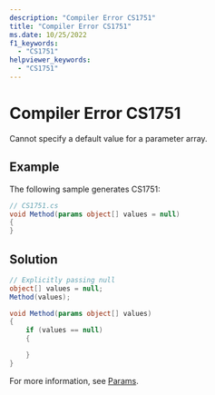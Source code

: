 ```yaml
---
description: "Compiler Error CS1751"
title: "Compiler Error CS1751"
ms.date: 10/25/2022
f1_keywords:
  - "CS1751"
helpviewer_keywords:
  - "CS1751"
---
```

# Compiler Error CS1751

Cannot specify a default value for a parameter array.

## Example

The following sample generates CS1751:

```csharp
// CS1751.cs
void Method(params object[] values = null)
{
}
```

## Solution

```csharp
// Explicitly passing null
object[] values = null;
Method(values);

void Method(params object[] values)
{
    if (values == null)
    {

    }
}
```

For more information, see [Params](../keywords/params.md).
